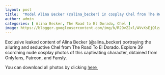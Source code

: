 ```yaml
---
layout: post
title:  "Model Alina Becker (@alina_becker) in cosplay Chel from The Road To El Dorado - 39 leaked photos from Onlyfans, Patreon, and Fansly"
author: admin
categories: [ Alina Becker, The Road to El Dorado, Chel ]
image: https://blogger.googleusercontent.com/img/b/R29vZ2xl/AVvXsEjQlzzF6fNA7esJ42fpT_i6SpKrB2LQMn_Kyo4IaSEppVSWy9IYSWRn9xaSQbx-aHI72n1H7Of0qAx1bK-GrSosA9K2YMmfwu3O0rKB0Xw7tHjgM9RAdDw5m7bjiWE8EQv_3ZIvvO1EUxbZMyrieXQUSCXkotJ9QJGZDKPqW93p_Bsgkuv6xS5mYfDPmCrr/s1600/01.webp
---
```


Exclusive leaked content of Alina Becker (@alina_becker) portraying the alluring and seductive Chel from The Road To El Dorado. Explore 39 scorching nude cosplay photos of this captivating character, obtained from Onlyfans, Patreon, and Fansly.

<p>You can download all photos by clicking <a href="http://ouo.io/qs/OzRuKBTK?s=https://www.mediafire.com/file/eczhcsn9gmj9a4d/Model_Alina_Becker_%2528%2540alina_becker%2529_in_cosplay_Chel_from_The_Road_To_El_Dorado_-_39_leaked_photos_from_Onlyfans%252C_Patreon%252C_and_Fansly.rar/file">here&nbsp;</a></p>

<div class="separator" style="clear: both;"><a href="https://blogger.googleusercontent.com/img/b/R29vZ2xl/AVvXsEjQlzzF6fNA7esJ42fpT_i6SpKrB2LQMn_Kyo4IaSEppVSWy9IYSWRn9xaSQbx-aHI72n1H7Of0qAx1bK-GrSosA9K2YMmfwu3O0rKB0Xw7tHjgM9RAdDw5m7bjiWE8EQv_3ZIvvO1EUxbZMyrieXQUSCXkotJ9QJGZDKPqW93p_Bsgkuv6xS5mYfDPmCrr/s1600/01.webp" style="display: block; padding: 1em 0; text-align: center; "><img alt="" border="0" data-original-height="1701" data-original-width="1280" src="https://blogger.googleusercontent.com/img/b/R29vZ2xl/AVvXsEjQlzzF6fNA7esJ42fpT_i6SpKrB2LQMn_Kyo4IaSEppVSWy9IYSWRn9xaSQbx-aHI72n1H7Of0qAx1bK-GrSosA9K2YMmfwu3O0rKB0Xw7tHjgM9RAdDw5m7bjiWE8EQv_3ZIvvO1EUxbZMyrieXQUSCXkotJ9QJGZDKPqW93p_Bsgkuv6xS5mYfDPmCrr/s1600/01.webp"/></a></div><div class="separator" style="clear: both;"><a href="https://blogger.googleusercontent.com/img/b/R29vZ2xl/AVvXsEhJyrjpaq22yxXvxckLcekMoaNXtMAsT7AqJJdU-jcylidtO4i9VSmS32iBIhiSvnYNDfUXepFa3blGyeNU8UgUFNexKfzc5gWO2Qq0vhnfW-SP-C4sA8UkcMsU8nICjxee2ZfPVxVA3pKxVVgJUoLQyTwMH77d82X4GY_kIPBnOTaJFzNVaYg5RN0Mzt6v/s1600/02.webp" style="display: block; padding: 1em 0; text-align: center; "><img alt="" border="0" data-original-height="1678" data-original-width="1280" src="https://blogger.googleusercontent.com/img/b/R29vZ2xl/AVvXsEhJyrjpaq22yxXvxckLcekMoaNXtMAsT7AqJJdU-jcylidtO4i9VSmS32iBIhiSvnYNDfUXepFa3blGyeNU8UgUFNexKfzc5gWO2Qq0vhnfW-SP-C4sA8UkcMsU8nICjxee2ZfPVxVA3pKxVVgJUoLQyTwMH77d82X4GY_kIPBnOTaJFzNVaYg5RN0Mzt6v/s1600/02.webp"/></a></div><div class="separator" style="clear: both;"><a href="https://blogger.googleusercontent.com/img/b/R29vZ2xl/AVvXsEjId6_3F1qL4KRJW1iZiI9Wp5rxV5ZXNeEhACnRA1zgRjhxPX_PdBMSQlvXi4OqBxltA9gx19D9dSd4DIIKURPbVAR3lqBwlchFwUYV6cr01hzQNUsV_MkpUO4QJrKjLxt0JHesvtmzswzaj4Tun9i72n_CpEmaPlZnqD5rT2k66csvFjugz6llfUp6kE2e/s1600/03.webp" style="display: block; padding: 1em 0; text-align: center; "><img alt="" border="0" data-original-height="1735" data-original-width="1280" src="https://blogger.googleusercontent.com/img/b/R29vZ2xl/AVvXsEjId6_3F1qL4KRJW1iZiI9Wp5rxV5ZXNeEhACnRA1zgRjhxPX_PdBMSQlvXi4OqBxltA9gx19D9dSd4DIIKURPbVAR3lqBwlchFwUYV6cr01hzQNUsV_MkpUO4QJrKjLxt0JHesvtmzswzaj4Tun9i72n_CpEmaPlZnqD5rT2k66csvFjugz6llfUp6kE2e/s1600/03.webp"/></a></div><div class="separator" style="clear: both;"><a href="https://blogger.googleusercontent.com/img/b/R29vZ2xl/AVvXsEibG43LD8RSCpsPHB9C_M1v4l8nuA1rXp0vlQ8nYLKuLFXe8HQf3RnG5pqvmbxuasmjP5i3mlCAOc0R2yvnXFqUed-z7KW532-VSouIaPEuejchHrtkeWGum6d5f-ZcsB2o2OQ5kSswA2cPvzaDsxnS-qq3Fkvtt30CAbPw519EAkcsDaTHXk6UoZPP5yDQ/s1600/04.webp" style="display: block; padding: 1em 0; text-align: center; "><img alt="" border="0" data-original-height="1738" data-original-width="1280" src="https://blogger.googleusercontent.com/img/b/R29vZ2xl/AVvXsEibG43LD8RSCpsPHB9C_M1v4l8nuA1rXp0vlQ8nYLKuLFXe8HQf3RnG5pqvmbxuasmjP5i3mlCAOc0R2yvnXFqUed-z7KW532-VSouIaPEuejchHrtkeWGum6d5f-ZcsB2o2OQ5kSswA2cPvzaDsxnS-qq3Fkvtt30CAbPw519EAkcsDaTHXk6UoZPP5yDQ/s1600/04.webp"/></a></div><div class="separator" style="clear: both;"><a href="https://blogger.googleusercontent.com/img/b/R29vZ2xl/AVvXsEhDTyum65nfetVhChIXDnXA7BqI9uIm3Exivs7QR3cPNDXLo4WoG2Irj5y8_LCNWyR8Uv-pb8vTEx4JaL2HcLbzVMXAmPmWlYjzzmi0-Q0_fbmHJnyQNItPZSnWwtS19JBg1-wmwM9Y89Y6uonQVjDBrTft59whTJrYLXp4pVQ27SfzSCZmRxa1kJM6ZGqX/s1600/05.webp" style="display: block; padding: 1em 0; text-align: center; "><img alt="" border="0" data-original-height="1704" data-original-width="1280" src="https://blogger.googleusercontent.com/img/b/R29vZ2xl/AVvXsEhDTyum65nfetVhChIXDnXA7BqI9uIm3Exivs7QR3cPNDXLo4WoG2Irj5y8_LCNWyR8Uv-pb8vTEx4JaL2HcLbzVMXAmPmWlYjzzmi0-Q0_fbmHJnyQNItPZSnWwtS19JBg1-wmwM9Y89Y6uonQVjDBrTft59whTJrYLXp4pVQ27SfzSCZmRxa1kJM6ZGqX/s1600/05.webp"/></a></div><div class="separator" style="clear: both;"><a href="https://blogger.googleusercontent.com/img/b/R29vZ2xl/AVvXsEhnkmxMp6LaFeZbM1eFS1mjP1sPyRKexrRchuT9_uPLGfYlq53R5L5QpJHkBgNRIOjOLc0wFqdctboen1s9Z0SpRGrYtYc-oLbk7EB0JLEhOJ9ZzcIv3HjYlonfwzsoI6oGkqTacV-tH8KFXYmEy3-BwmkLxFXGaQnM77o8YCtIUheEYDY4zvFY0e-gDTa5/s1600/06.webp" style="display: block; padding: 1em 0; text-align: center; "><img alt="" border="0" data-original-height="1704" data-original-width="1280" src="https://blogger.googleusercontent.com/img/b/R29vZ2xl/AVvXsEhnkmxMp6LaFeZbM1eFS1mjP1sPyRKexrRchuT9_uPLGfYlq53R5L5QpJHkBgNRIOjOLc0wFqdctboen1s9Z0SpRGrYtYc-oLbk7EB0JLEhOJ9ZzcIv3HjYlonfwzsoI6oGkqTacV-tH8KFXYmEy3-BwmkLxFXGaQnM77o8YCtIUheEYDY4zvFY0e-gDTa5/s1600/06.webp"/></a></div><div class="separator" style="clear: both;"><a href="https://blogger.googleusercontent.com/img/b/R29vZ2xl/AVvXsEjX2Zc0JsA5UFkOyLB54Rzv6HR0334iy7mjQUFLMBl0QQPiUbkg2xnTUKXuVmRRybdWvjfyMWy3xG7WkuEK-vRp-yG-o7WjngfX_M_TPhNJ81P-GahGOcjMo-otmkwqTP8klO6ISJeSsrWlmw9pM72w_99Lnym7Tw7QBeSq1ovRzo-PU9Btfw6V0PSh2y_H/s1600/07.webp" style="display: block; padding: 1em 0; text-align: center; "><img alt="" border="0" data-original-height="1704" data-original-width="1280" src="https://blogger.googleusercontent.com/img/b/R29vZ2xl/AVvXsEjX2Zc0JsA5UFkOyLB54Rzv6HR0334iy7mjQUFLMBl0QQPiUbkg2xnTUKXuVmRRybdWvjfyMWy3xG7WkuEK-vRp-yG-o7WjngfX_M_TPhNJ81P-GahGOcjMo-otmkwqTP8klO6ISJeSsrWlmw9pM72w_99Lnym7Tw7QBeSq1ovRzo-PU9Btfw6V0PSh2y_H/s1600/07.webp"/></a></div><div class="separator" style="clear: both;"><a href="https://blogger.googleusercontent.com/img/b/R29vZ2xl/AVvXsEiXgeWsUt7aeswOXjjCUCtWK_NZecPRv9itPJvG5BXevkSE8_JoagfphQGcFPszitKbipfiWBi5pWeZhJWuKNdsUldcn52d_Po_HbYmV3UJnfa-iicfND1jlnxByQzpLSen545zRHHRZYs83xGHHLnM_EBgVeK8o4cT4_ZUfoBVb4CiW7vJupRrWhVvsmd9/s1600/08.webp" style="display: block; padding: 1em 0; text-align: center; "><img alt="" border="0" data-original-height="1704" data-original-width="1280" src="https://blogger.googleusercontent.com/img/b/R29vZ2xl/AVvXsEiXgeWsUt7aeswOXjjCUCtWK_NZecPRv9itPJvG5BXevkSE8_JoagfphQGcFPszitKbipfiWBi5pWeZhJWuKNdsUldcn52d_Po_HbYmV3UJnfa-iicfND1jlnxByQzpLSen545zRHHRZYs83xGHHLnM_EBgVeK8o4cT4_ZUfoBVb4CiW7vJupRrWhVvsmd9/s1600/08.webp"/></a></div><div class="separator" style="clear: both;"><a href="https://blogger.googleusercontent.com/img/b/R29vZ2xl/AVvXsEj4tK9rhDWn7j2f9Wc-GACExc1d_94-9rbCg6-JR038Hw7QEbwSJQkKn3eyKHjq_u9vY6D7Rb08FXjGxTZZSYoJ1xZfjhgVZMUdw2kFN6vsH6AzucUtKt8P6My48VK_X1Z1fDQBNW4OMiPImqAdg9ZG2f-uJvTmyPWP2kdWuqLS58KThxOvGMY_vSKBzCJa/s1600/09.webp" style="display: block; padding: 1em 0; text-align: center; "><img alt="" border="0" data-original-height="1704" data-original-width="1280" src="https://blogger.googleusercontent.com/img/b/R29vZ2xl/AVvXsEj4tK9rhDWn7j2f9Wc-GACExc1d_94-9rbCg6-JR038Hw7QEbwSJQkKn3eyKHjq_u9vY6D7Rb08FXjGxTZZSYoJ1xZfjhgVZMUdw2kFN6vsH6AzucUtKt8P6My48VK_X1Z1fDQBNW4OMiPImqAdg9ZG2f-uJvTmyPWP2kdWuqLS58KThxOvGMY_vSKBzCJa/s1600/09.webp"/></a></div><div class="separator" style="clear: both;"><a href="https://blogger.googleusercontent.com/img/b/R29vZ2xl/AVvXsEhWiPvZ9EN1CIgJ4-1wplvCss1sE9G2C8qsUHh7qqYNXlcTCaGaSWjvpdt8LEJRC7gS7KKvXYmPXbqWWhNIg4cu8DDMpxasc38RS7wVVbxymdsztM-yFPVJO6Nra7krMtZdlULXtuhaVP7OAn3v5LWYhqBD_bed1VgyGTvw_zVe18XNJFmkSzOO_Xf0bWEE/s1600/10.webp" style="display: block; padding: 1em 0; text-align: center; "><img alt="" border="0" data-original-height="1704" data-original-width="1280" src="https://blogger.googleusercontent.com/img/b/R29vZ2xl/AVvXsEhWiPvZ9EN1CIgJ4-1wplvCss1sE9G2C8qsUHh7qqYNXlcTCaGaSWjvpdt8LEJRC7gS7KKvXYmPXbqWWhNIg4cu8DDMpxasc38RS7wVVbxymdsztM-yFPVJO6Nra7krMtZdlULXtuhaVP7OAn3v5LWYhqBD_bed1VgyGTvw_zVe18XNJFmkSzOO_Xf0bWEE/s1600/10.webp"/></a></div><div class="separator" style="clear: both;"><a href="https://blogger.googleusercontent.com/img/b/R29vZ2xl/AVvXsEgouBocVFAqo_39-9DtvqzU4CiSsmWuBZWawtdlRp6DtnKfFzzb4H1061k7DKFMCJcfSBPBQfgkZlQyMfWV2gi7JZn1lkvZN4ea6NZ-iHl3BhqSvji2_ePZ6cNcJN9dbCghzFh8l2cY-7p_WhoBuumjblYruE0Nq4D4s0Yfs1FlqFzDCcT8vP-Eb3kA9kD4/s1600/11.webp" style="display: block; padding: 1em 0; text-align: center; "><img alt="" border="0" data-original-height="1704" data-original-width="1280" src="https://blogger.googleusercontent.com/img/b/R29vZ2xl/AVvXsEgouBocVFAqo_39-9DtvqzU4CiSsmWuBZWawtdlRp6DtnKfFzzb4H1061k7DKFMCJcfSBPBQfgkZlQyMfWV2gi7JZn1lkvZN4ea6NZ-iHl3BhqSvji2_ePZ6cNcJN9dbCghzFh8l2cY-7p_WhoBuumjblYruE0Nq4D4s0Yfs1FlqFzDCcT8vP-Eb3kA9kD4/s1600/11.webp"/></a></div><div class="separator" style="clear: both;"><a href="https://blogger.googleusercontent.com/img/b/R29vZ2xl/AVvXsEitRB9wcPrp1avDQQt3zKtS_0HZfwq9lNYbyUnEg4hRNS1ae2odNHZ6hHNIssJ8j9o5cwWorEpQNDEr0ZtaXT2e3yDiX8el9vWdgG8GLsD95JLZja1UnIjWVbgIrdqMW_A8WKm81L0PgZJH8vIlO-CQy_sLgSY4p5woHiiuzpmLZR6pK5du0NbjfYSYTcrf/s1600/12.webp" style="display: block; padding: 1em 0; text-align: center; "><img alt="" border="0" data-original-height="1704" data-original-width="1280" src="https://blogger.googleusercontent.com/img/b/R29vZ2xl/AVvXsEitRB9wcPrp1avDQQt3zKtS_0HZfwq9lNYbyUnEg4hRNS1ae2odNHZ6hHNIssJ8j9o5cwWorEpQNDEr0ZtaXT2e3yDiX8el9vWdgG8GLsD95JLZja1UnIjWVbgIrdqMW_A8WKm81L0PgZJH8vIlO-CQy_sLgSY4p5woHiiuzpmLZR6pK5du0NbjfYSYTcrf/s1600/12.webp"/></a></div><div class="separator" style="clear: both;"><a href="https://blogger.googleusercontent.com/img/b/R29vZ2xl/AVvXsEiniPQITmiw6cNhj9HFQLIHHS_hvO2knLCmyQyCSs9wHbCb8GR1tEnY34Prrh0dujaMUStJwJH0oN8LwCtUA-mgK_o4A0xiBCPowKVRtoCHuk9vd6SrgMAgxzfQBTk00BQsoTdEkAeBsPQImM3zRAAnaj1CRGqW-c3wBDVlB-RGgBpCK3JcF9GX6WHHnA0b/s1600/13.webp" style="display: block; padding: 1em 0; text-align: center; "><img alt="" border="0" data-original-height="1704" data-original-width="1280" src="https://blogger.googleusercontent.com/img/b/R29vZ2xl/AVvXsEiniPQITmiw6cNhj9HFQLIHHS_hvO2knLCmyQyCSs9wHbCb8GR1tEnY34Prrh0dujaMUStJwJH0oN8LwCtUA-mgK_o4A0xiBCPowKVRtoCHuk9vd6SrgMAgxzfQBTk00BQsoTdEkAeBsPQImM3zRAAnaj1CRGqW-c3wBDVlB-RGgBpCK3JcF9GX6WHHnA0b/s1600/13.webp"/></a></div><div class="separator" style="clear: both;"><a href="https://blogger.googleusercontent.com/img/b/R29vZ2xl/AVvXsEgIu48LxKhk0UNipaGIYhT3dFAzphi-vf8BXurawatmMVa_JfygjZ_tXbXR0CK4LlgJbDv2FcnX06a5FUlcB05t-BYUHJRZCLnsbvywsZsHNHggx_qFkdNzj_blmgPHwl60FG6IW1B9okM9Wnjz-HATwsdG0_TpGrZ-oPX1OnankRJ4IHFl5IMdM_Ll1om9/s1600/14.webp" style="display: block; padding: 1em 0; text-align: center; "><img alt="" border="0" data-original-height="1704" data-original-width="1280" src="https://blogger.googleusercontent.com/img/b/R29vZ2xl/AVvXsEgIu48LxKhk0UNipaGIYhT3dFAzphi-vf8BXurawatmMVa_JfygjZ_tXbXR0CK4LlgJbDv2FcnX06a5FUlcB05t-BYUHJRZCLnsbvywsZsHNHggx_qFkdNzj_blmgPHwl60FG6IW1B9okM9Wnjz-HATwsdG0_TpGrZ-oPX1OnankRJ4IHFl5IMdM_Ll1om9/s1600/14.webp"/></a></div><div class="separator" style="clear: both;"><a href="https://blogger.googleusercontent.com/img/b/R29vZ2xl/AVvXsEgL_-WTvWoixI5e9fjh0aaWMKnR1vDZ5j9oJOysfwokdStHJsshB1FZ-ANIrIKSZbDeopTAPqqevbU77Tz1IRzaQTDTVLbMfTZgTXhMxpfh9ADR_cU-Mr5oiCxhi7WqQZSa71JsTYVlDrRQf2Enrvl_vSxugDBlz1DwNS0ZRJbxKuIp4IhrTJxTI2nwCFsc/s1600/15.webp" style="display: block; padding: 1em 0; text-align: center; "><img alt="" border="0" data-original-height="1704" data-original-width="1280" src="https://blogger.googleusercontent.com/img/b/R29vZ2xl/AVvXsEgL_-WTvWoixI5e9fjh0aaWMKnR1vDZ5j9oJOysfwokdStHJsshB1FZ-ANIrIKSZbDeopTAPqqevbU77Tz1IRzaQTDTVLbMfTZgTXhMxpfh9ADR_cU-Mr5oiCxhi7WqQZSa71JsTYVlDrRQf2Enrvl_vSxugDBlz1DwNS0ZRJbxKuIp4IhrTJxTI2nwCFsc/s1600/15.webp"/></a></div><div class="separator" style="clear: both;"><a href="https://blogger.googleusercontent.com/img/b/R29vZ2xl/AVvXsEhMFLFwxkmEqccmjp2Jv0xyR8t49Yv46VolG_vnYZT5zHI5HnaCDcEym10mvmPDlQlfYuq-kKpEuwUBigOT3kfyVHWn1TEKnm7e69gA_sJqTe7YaG5c1g-JZ6hssPrN0yLyCPXfEAeXFI9dITnP14itzxCmUMLlAthyphenhyphenGRu-7Jwa_v1Ve9Yc1zT-rUvczFSk/s1600/16.webp" style="display: block; padding: 1em 0; text-align: center; "><img alt="" border="0" data-original-height="1704" data-original-width="1280" src="https://blogger.googleusercontent.com/img/b/R29vZ2xl/AVvXsEhMFLFwxkmEqccmjp2Jv0xyR8t49Yv46VolG_vnYZT5zHI5HnaCDcEym10mvmPDlQlfYuq-kKpEuwUBigOT3kfyVHWn1TEKnm7e69gA_sJqTe7YaG5c1g-JZ6hssPrN0yLyCPXfEAeXFI9dITnP14itzxCmUMLlAthyphenhyphenGRu-7Jwa_v1Ve9Yc1zT-rUvczFSk/s1600/16.webp"/></a></div><div class="separator" style="clear: both;"><a href="https://blogger.googleusercontent.com/img/b/R29vZ2xl/AVvXsEjxd6HLVQna8YkMroPi-1US_75PPSexOtGnK_kiJDBgdA_aKBKfKBNi1euRQTUkvRVA5ecqyEMpmguaBKIyB1OwJLCNKSKEGrRp-B1g_6jWUtisbTtW2Co4FJgbUNS17_gGGLquWu30m4U9Kbl60YhoBOOjLuJt1IVCYNpL07TymhR9rJ79fEOv9jKQXdG3/s1600/17.webp" style="display: block; padding: 1em 0; text-align: center; "><img alt="" border="0" data-original-height="1704" data-original-width="1280" src="https://blogger.googleusercontent.com/img/b/R29vZ2xl/AVvXsEjxd6HLVQna8YkMroPi-1US_75PPSexOtGnK_kiJDBgdA_aKBKfKBNi1euRQTUkvRVA5ecqyEMpmguaBKIyB1OwJLCNKSKEGrRp-B1g_6jWUtisbTtW2Co4FJgbUNS17_gGGLquWu30m4U9Kbl60YhoBOOjLuJt1IVCYNpL07TymhR9rJ79fEOv9jKQXdG3/s1600/17.webp"/></a></div><div class="separator" style="clear: both;"><a href="https://blogger.googleusercontent.com/img/b/R29vZ2xl/AVvXsEiDqeuOw9F2rwHXUi2gMIjUbso1S2xwFrSOk7wi4OelE9ImMAJSng7MBvfcTr5lSuLD5BAlEcG5a0s0hXAX3rdwh1JYILWCbTbaPjDymjpbLbILFvnyNCUhsAOJGcki_KNTW7aXhCiAEUvqsnQZCdsHyHT7G3LuAg1UlqL0LqUrrVgI3xrRkN7JFOyPKx3o/s1600/18.webp" style="display: block; padding: 1em 0; text-align: center; "><img alt="" border="0" data-original-height="1704" data-original-width="1280" src="https://blogger.googleusercontent.com/img/b/R29vZ2xl/AVvXsEiDqeuOw9F2rwHXUi2gMIjUbso1S2xwFrSOk7wi4OelE9ImMAJSng7MBvfcTr5lSuLD5BAlEcG5a0s0hXAX3rdwh1JYILWCbTbaPjDymjpbLbILFvnyNCUhsAOJGcki_KNTW7aXhCiAEUvqsnQZCdsHyHT7G3LuAg1UlqL0LqUrrVgI3xrRkN7JFOyPKx3o/s1600/18.webp"/></a></div><div class="separator" style="clear: both;"><a href="https://blogger.googleusercontent.com/img/b/R29vZ2xl/AVvXsEhEXfvDcaeTylgb1CaPwDt70N6lXzmDvNNcQ3ZmnUz0agsz-64LTTL3kZv57eT0bd7uRKfjTESfQWweOfZIpjnSlBd5HejN9YCDYsoooxsD0Kg9QrX-wrlUA0UgsVgQLTNUhkFPrgReFwaUEq46jCPrRCnrVoGywzRiczTjWjgVAriHJIgkEErhVNTu2hgR/s1600/19.webp" style="display: block; padding: 1em 0; text-align: center; "><img alt="" border="0" data-original-height="1704" data-original-width="1280" src="https://blogger.googleusercontent.com/img/b/R29vZ2xl/AVvXsEhEXfvDcaeTylgb1CaPwDt70N6lXzmDvNNcQ3ZmnUz0agsz-64LTTL3kZv57eT0bd7uRKfjTESfQWweOfZIpjnSlBd5HejN9YCDYsoooxsD0Kg9QrX-wrlUA0UgsVgQLTNUhkFPrgReFwaUEq46jCPrRCnrVoGywzRiczTjWjgVAriHJIgkEErhVNTu2hgR/s1600/19.webp"/></a></div><div class="separator" style="clear: both;"><a href="https://blogger.googleusercontent.com/img/b/R29vZ2xl/AVvXsEibOXwCcadjMtmc68HzN4qKf884bWTcPkM27jfPPhi02hZfBqwfU-JahTFe9-CDyxkpyV8hEd2d3cMeNddR_9AezsnMcQ6zv6kft57SL-OIV0bw4hrfm7Mr6c430ebPtkw50S7d8_8gqQ_76gSs22tJ9gAnl5-2tstr_6d1XkTSrmX6Fa1Q5FYBJpBs089G/s1600/20.webp" style="display: block; padding: 1em 0; text-align: center; "><img alt="" border="0" data-original-height="1704" data-original-width="1280" src="https://blogger.googleusercontent.com/img/b/R29vZ2xl/AVvXsEibOXwCcadjMtmc68HzN4qKf884bWTcPkM27jfPPhi02hZfBqwfU-JahTFe9-CDyxkpyV8hEd2d3cMeNddR_9AezsnMcQ6zv6kft57SL-OIV0bw4hrfm7Mr6c430ebPtkw50S7d8_8gqQ_76gSs22tJ9gAnl5-2tstr_6d1XkTSrmX6Fa1Q5FYBJpBs089G/s1600/20.webp"/></a></div><div class="separator" style="clear: both;"><a href="https://blogger.googleusercontent.com/img/b/R29vZ2xl/AVvXsEhGFHiAzGaEhym7b4FaMT7OKR0xAQ-jhpq5zdE4gZFDXKx7vIsvHZ_auPV8M-u4B5MMZOzC9QsdD5oLAmA7dCGG_OzvYD2ifgsG4u4Ni3toCe_EPl3c7ILqzgl4AcDYNHqoFqukW7jDcFvRWZeLCmL6PoM6adtGXVWvHrFydCLRJcdxHLZoWjqDIcUMwEpo/s1600/21.webp" style="display: block; padding: 1em 0; text-align: center; "><img alt="" border="0" data-original-height="1704" data-original-width="1280" src="https://blogger.googleusercontent.com/img/b/R29vZ2xl/AVvXsEhGFHiAzGaEhym7b4FaMT7OKR0xAQ-jhpq5zdE4gZFDXKx7vIsvHZ_auPV8M-u4B5MMZOzC9QsdD5oLAmA7dCGG_OzvYD2ifgsG4u4Ni3toCe_EPl3c7ILqzgl4AcDYNHqoFqukW7jDcFvRWZeLCmL6PoM6adtGXVWvHrFydCLRJcdxHLZoWjqDIcUMwEpo/s1600/21.webp"/></a></div><div class="separator" style="clear: both;"><a href="https://blogger.googleusercontent.com/img/b/R29vZ2xl/AVvXsEioChdoWRdZANUUWJz0HhGQM25bM2FJN9IxXcdKq9EkulQsOnqedrSDJMi42UotJNcPEoXT9wEtihvn5dIj1XruBesmUjhmpYeU1pU5gFOTpMPsFLQtfEsGb8CA9gvS8KLXMYopkfQ-d0LTS_yu-r0i7u4IsA4k10U3jUY8mn_1CxvP7RWR2GbZCMWe3JVB/s1600/22.webp" style="display: block; padding: 1em 0; text-align: center; "><img alt="" border="0" data-original-height="1704" data-original-width="1280" src="https://blogger.googleusercontent.com/img/b/R29vZ2xl/AVvXsEioChdoWRdZANUUWJz0HhGQM25bM2FJN9IxXcdKq9EkulQsOnqedrSDJMi42UotJNcPEoXT9wEtihvn5dIj1XruBesmUjhmpYeU1pU5gFOTpMPsFLQtfEsGb8CA9gvS8KLXMYopkfQ-d0LTS_yu-r0i7u4IsA4k10U3jUY8mn_1CxvP7RWR2GbZCMWe3JVB/s1600/22.webp"/></a></div><div class="separator" style="clear: both;"><a href="https://blogger.googleusercontent.com/img/b/R29vZ2xl/AVvXsEgizS8yiKjS23OScpQZ9KJNowPugpcdS6OL2EdPAkXETJFMBjWyH731XIXhMImfowmEzSBilIV-I3Nb5DDCA6vpJRUB7zWQTlyt5gaodS03_yzwObYi1KJ4y1fKYGP-QI3Ow7_izrRIM9CTOp8VLA863QcMJlD6TuE2IfTevdHOz7YF261uSGUjFfc8CPE3/s1600/23.webp" style="display: block; padding: 1em 0; text-align: center; "><img alt="" border="0" data-original-height="1704" data-original-width="1280" src="https://blogger.googleusercontent.com/img/b/R29vZ2xl/AVvXsEgizS8yiKjS23OScpQZ9KJNowPugpcdS6OL2EdPAkXETJFMBjWyH731XIXhMImfowmEzSBilIV-I3Nb5DDCA6vpJRUB7zWQTlyt5gaodS03_yzwObYi1KJ4y1fKYGP-QI3Ow7_izrRIM9CTOp8VLA863QcMJlD6TuE2IfTevdHOz7YF261uSGUjFfc8CPE3/s1600/23.webp"/></a></div><div class="separator" style="clear: both;"><a href="https://blogger.googleusercontent.com/img/b/R29vZ2xl/AVvXsEi9SmSBELf8E8u5fvvnHmVBOifPlgJP-3PvArO6zi1fNhmn23WBMZfpmCqwyja5mpxdjppAxL7icjfM1X4Yk2HBGuXzJoNfc6aqk7kxdvDHpAHUPFrcDUYiXzLiL0sIIKFGKb_7VFpMpi3cAuQbC1s4BbSWivOKwBYqQEXUYWakO0dyaA16uVjt9GEhWyIT/s1600/24.webp" style="display: block; padding: 1em 0; text-align: center; "><img alt="" border="0" data-original-height="1704" data-original-width="1280" src="https://blogger.googleusercontent.com/img/b/R29vZ2xl/AVvXsEi9SmSBELf8E8u5fvvnHmVBOifPlgJP-3PvArO6zi1fNhmn23WBMZfpmCqwyja5mpxdjppAxL7icjfM1X4Yk2HBGuXzJoNfc6aqk7kxdvDHpAHUPFrcDUYiXzLiL0sIIKFGKb_7VFpMpi3cAuQbC1s4BbSWivOKwBYqQEXUYWakO0dyaA16uVjt9GEhWyIT/s1600/24.webp"/></a></div><div class="separator" style="clear: both;"><a href="https://blogger.googleusercontent.com/img/b/R29vZ2xl/AVvXsEgKpYys4WRsBnoA5ePwVG0KeSDgkuKx8ZxqddPVXq7lnVyIl2pnzqRdn-CqUUArGIHJU55xmE8VS-XkP_zT06wDaZ2ePy0Wu4rUPa-je-JsUb2Z8LOb_Dz1hzpxZcNHsZooENa0Cbd6YIKMraKzvB6wphQ1E590JgRYxdQKkJd94ZbAjqRV85p1TSj2jlg0/s1600/25.webp" style="display: block; padding: 1em 0; text-align: center; "><img alt="" border="0" data-original-height="1704" data-original-width="1280" src="https://blogger.googleusercontent.com/img/b/R29vZ2xl/AVvXsEgKpYys4WRsBnoA5ePwVG0KeSDgkuKx8ZxqddPVXq7lnVyIl2pnzqRdn-CqUUArGIHJU55xmE8VS-XkP_zT06wDaZ2ePy0Wu4rUPa-je-JsUb2Z8LOb_Dz1hzpxZcNHsZooENa0Cbd6YIKMraKzvB6wphQ1E590JgRYxdQKkJd94ZbAjqRV85p1TSj2jlg0/s1600/25.webp"/></a></div><div class="separator" style="clear: both;"><a href="https://blogger.googleusercontent.com/img/b/R29vZ2xl/AVvXsEgB-QsQcFEtLrLosRPkFterm8PHzP4mpxM-1KrfFW0PjAYSK7QUGMg66UcEcWIso4Fd7ZlTpfbXQM4pxpeBpwqJGJK8x_F-R4RybLDZAaXkFYAQMy9w8mppehkicA9thfwiCa25gyeTc3-VC_nCmtJ0Eb4lZT36h9r8ZXJUDgr5YfrsC0RD8T0QlPnhR44f/s1600/26.webp" style="display: block; padding: 1em 0; text-align: center; "><img alt="" border="0" data-original-height="1704" data-original-width="1280" src="https://blogger.googleusercontent.com/img/b/R29vZ2xl/AVvXsEgB-QsQcFEtLrLosRPkFterm8PHzP4mpxM-1KrfFW0PjAYSK7QUGMg66UcEcWIso4Fd7ZlTpfbXQM4pxpeBpwqJGJK8x_F-R4RybLDZAaXkFYAQMy9w8mppehkicA9thfwiCa25gyeTc3-VC_nCmtJ0Eb4lZT36h9r8ZXJUDgr5YfrsC0RD8T0QlPnhR44f/s1600/26.webp"/></a></div><div class="separator" style="clear: both;"><a href="https://blogger.googleusercontent.com/img/b/R29vZ2xl/AVvXsEgQ6qRmqoVH72PxPdCLzjCxcPvCGKAPZFsXy0Od0Ue4SNGVfVDtqoegMyWgSh4uu-2dPKpe4eKZUveNnLkPwetF_zlr8DE4PF7rIJXtOBrf0v0Qd4CTbHg-h0mIo7gyy6s5JdXiDtcKdHDBbuLQQJN5_Moi8jt650wLpGK5hgMEfmtGzycH5qDM3a1LfBGm/s1600/27.webp" style="display: block; padding: 1em 0; text-align: center; "><img alt="" border="0" data-original-height="1704" data-original-width="1280" src="https://blogger.googleusercontent.com/img/b/R29vZ2xl/AVvXsEgQ6qRmqoVH72PxPdCLzjCxcPvCGKAPZFsXy0Od0Ue4SNGVfVDtqoegMyWgSh4uu-2dPKpe4eKZUveNnLkPwetF_zlr8DE4PF7rIJXtOBrf0v0Qd4CTbHg-h0mIo7gyy6s5JdXiDtcKdHDBbuLQQJN5_Moi8jt650wLpGK5hgMEfmtGzycH5qDM3a1LfBGm/s1600/27.webp"/></a></div><div class="separator" style="clear: both;"><a href="https://blogger.googleusercontent.com/img/b/R29vZ2xl/AVvXsEgqVjw3FW5l8KIMtlTGkLu3Hs3VxiMln_D0lWpnFpIXXNne60PSJH62IkUkParAJ2ORK0QTkK1cKr1KmAGAfc210E_a25DAg9A44ZTTzHoIBKq5t0s6yS3UZHYeOWW8s8u4qIQomQHQvuyUQMDnp7t6qmbyMSP1Ijx59uqlosvKsz110vjdNLPr58fzHlI9/s1600/28.webp" style="display: block; padding: 1em 0; text-align: center; "><img alt="" border="0" data-original-height="1704" data-original-width="1280" src="https://blogger.googleusercontent.com/img/b/R29vZ2xl/AVvXsEgqVjw3FW5l8KIMtlTGkLu3Hs3VxiMln_D0lWpnFpIXXNne60PSJH62IkUkParAJ2ORK0QTkK1cKr1KmAGAfc210E_a25DAg9A44ZTTzHoIBKq5t0s6yS3UZHYeOWW8s8u4qIQomQHQvuyUQMDnp7t6qmbyMSP1Ijx59uqlosvKsz110vjdNLPr58fzHlI9/s1600/28.webp"/></a></div><div class="separator" style="clear: both;"><a href="https://blogger.googleusercontent.com/img/b/R29vZ2xl/AVvXsEgZQ_O6S7g5RTyCmerdNJrUJnlpuo1qnPd1JeeuSQXy2hqZKP62mu7Z3JqlJKo7VdokOeORKf6VzHTi788oKGGJXMsaU8wsoYndr2BqqEH7hDKVelQ58lMwYteBRbBVyabp3V65qLpXh4Q1WA0eHgVivKMgqaaX1wAUONlYGXRbxdk3nVVdVTZtu68mfsQP/s1600/29.webp" style="display: block; padding: 1em 0; text-align: center; "><img alt="" border="0" data-original-height="1704" data-original-width="1280" src="https://blogger.googleusercontent.com/img/b/R29vZ2xl/AVvXsEgZQ_O6S7g5RTyCmerdNJrUJnlpuo1qnPd1JeeuSQXy2hqZKP62mu7Z3JqlJKo7VdokOeORKf6VzHTi788oKGGJXMsaU8wsoYndr2BqqEH7hDKVelQ58lMwYteBRbBVyabp3V65qLpXh4Q1WA0eHgVivKMgqaaX1wAUONlYGXRbxdk3nVVdVTZtu68mfsQP/s1600/29.webp"/></a></div><div class="separator" style="clear: both;"><a href="https://blogger.googleusercontent.com/img/b/R29vZ2xl/AVvXsEglxXoFh_wanwevbxmcWeIW6TMb_YFvDTeLzdnfhz_SJX2xGOD7mzEsq-McqldE1oa6q7eI9RqG7_7S_QM8kR4xUFq0zNaUF-ShnghrCJ5gYkXULo1-loVokNxmxELRo86sOjp9AzadXfAMa-5TTxljm9xTSKCmk4QVroRk7C6JhgEcz4bCjLcaRTYLNe9f/s1600/30.webp" style="display: block; padding: 1em 0; text-align: center; "><img alt="" border="0" data-original-height="1704" data-original-width="1280" src="https://blogger.googleusercontent.com/img/b/R29vZ2xl/AVvXsEglxXoFh_wanwevbxmcWeIW6TMb_YFvDTeLzdnfhz_SJX2xGOD7mzEsq-McqldE1oa6q7eI9RqG7_7S_QM8kR4xUFq0zNaUF-ShnghrCJ5gYkXULo1-loVokNxmxELRo86sOjp9AzadXfAMa-5TTxljm9xTSKCmk4QVroRk7C6JhgEcz4bCjLcaRTYLNe9f/s1600/30.webp"/></a></div><div class="separator" style="clear: both;"><a href="https://blogger.googleusercontent.com/img/b/R29vZ2xl/AVvXsEjqzQde9ZVpSsLJ06x0O7Sw9dUsdRWAKP6wBju27V3KEZfhs_nF0VSLphjhVajs1H_gfwr0do4oK5KmaZMJ7dzdd65XZdy87OReIyth0tHuYrjoN0xdPWnFpw-zzFYtbFBvpPSKYAmSM46nsZY3E8NRLc4vYDfJHuPtWPvsV0uyX-iOGcBWS_-KhjXVyT8A/s1600/31.webp" style="display: block; padding: 1em 0; text-align: center; "><img alt="" border="0" data-original-height="1704" data-original-width="1280" src="https://blogger.googleusercontent.com/img/b/R29vZ2xl/AVvXsEjqzQde9ZVpSsLJ06x0O7Sw9dUsdRWAKP6wBju27V3KEZfhs_nF0VSLphjhVajs1H_gfwr0do4oK5KmaZMJ7dzdd65XZdy87OReIyth0tHuYrjoN0xdPWnFpw-zzFYtbFBvpPSKYAmSM46nsZY3E8NRLc4vYDfJHuPtWPvsV0uyX-iOGcBWS_-KhjXVyT8A/s1600/31.webp"/></a></div><div class="separator" style="clear: both;"><a href="https://blogger.googleusercontent.com/img/b/R29vZ2xl/AVvXsEj2JI7vhYKaQCmRjW5zd6vLkSTKEteTYB1EhZp3sDpFNg9gCxDBhklCZI9nu7mrIiCW-TcKXVlzOjlNOfl0Je9Qii-TSTEjDbw9UDHQcSEo8f24hjUNN4YMqaCY1eLWVuJ9-AL6_V9_jbSmwZ7d8zc4Y9ReMsc5E61U8UAUIwD6LU1GK4NIkt9w7w11xSzE/s1600/32.webp" style="display: block; padding: 1em 0; text-align: center; "><img alt="" border="0" data-original-height="1704" data-original-width="1280" src="https://blogger.googleusercontent.com/img/b/R29vZ2xl/AVvXsEj2JI7vhYKaQCmRjW5zd6vLkSTKEteTYB1EhZp3sDpFNg9gCxDBhklCZI9nu7mrIiCW-TcKXVlzOjlNOfl0Je9Qii-TSTEjDbw9UDHQcSEo8f24hjUNN4YMqaCY1eLWVuJ9-AL6_V9_jbSmwZ7d8zc4Y9ReMsc5E61U8UAUIwD6LU1GK4NIkt9w7w11xSzE/s1600/32.webp"/></a></div><div class="separator" style="clear: both;"><a href="https://blogger.googleusercontent.com/img/b/R29vZ2xl/AVvXsEg8CzFvpQnOsV6uXYTF6-7ujqDUuNwu2rN8fpiS6CxIr010RxOHyC7jsb4a0r-ajDnNpKy6nsfeYP0h48ND3l-xLijt2VXYuEGIexhBF47WN0DIpYNffirI4V5dBipANU2AvHfmXnOFSXTfCp3Bu-FjsXI-xz03m9LLeWip2em6RfsYDkw2_GRQ0hrp0n6Y/s1600/33.webp" style="display: block; padding: 1em 0; text-align: center; "><img alt="" border="0" data-original-height="1704" data-original-width="1280" src="https://blogger.googleusercontent.com/img/b/R29vZ2xl/AVvXsEg8CzFvpQnOsV6uXYTF6-7ujqDUuNwu2rN8fpiS6CxIr010RxOHyC7jsb4a0r-ajDnNpKy6nsfeYP0h48ND3l-xLijt2VXYuEGIexhBF47WN0DIpYNffirI4V5dBipANU2AvHfmXnOFSXTfCp3Bu-FjsXI-xz03m9LLeWip2em6RfsYDkw2_GRQ0hrp0n6Y/s1600/33.webp"/></a></div><div class="separator" style="clear: both;"><a href="https://blogger.googleusercontent.com/img/b/R29vZ2xl/AVvXsEhSCKQA3NiicTvjMpTMFxJfl9akgxgy16vgrDR3hgDCd0_PuTlsMhRGbSQnusugBZKC3rAZvkKxs-7TT63yF1001f9u2-LSU4TrlbDJQpV09rTgD5PFzFX9W-cECDfBAmVSvjQIsHU3CuaKVEJATYmvmipRevVYSOFqLmmEvByAh7TmOX8OMREEE9Dznylt/s1600/34.webp" style="display: block; padding: 1em 0; text-align: center; "><img alt="" border="0" data-original-height="1704" data-original-width="1280" src="https://blogger.googleusercontent.com/img/b/R29vZ2xl/AVvXsEhSCKQA3NiicTvjMpTMFxJfl9akgxgy16vgrDR3hgDCd0_PuTlsMhRGbSQnusugBZKC3rAZvkKxs-7TT63yF1001f9u2-LSU4TrlbDJQpV09rTgD5PFzFX9W-cECDfBAmVSvjQIsHU3CuaKVEJATYmvmipRevVYSOFqLmmEvByAh7TmOX8OMREEE9Dznylt/s1600/34.webp"/></a></div><div class="separator" style="clear: both;"><a href="https://blogger.googleusercontent.com/img/b/R29vZ2xl/AVvXsEiGaMYremiOyHY3HVRhMVN5BQe3pDlaHuxaq1yTSPJTd1ahoYe7nkaSEJ2_Wy2gRMKXOzXgRpPC6Lpb34tKf90XgdJHaFFiBLt1FXqXlxht_w0ibIbe3VxgL1ayvNAsPKXJTd5lndeBKit4Q2CXhRMRCjBmapIjt74jfXxKCPm9VDCTTw2oC3CSjGopFa4o/s1600/35.webp" style="display: block; padding: 1em 0; text-align: center; "><img alt="" border="0" data-original-height="1704" data-original-width="1280" src="https://blogger.googleusercontent.com/img/b/R29vZ2xl/AVvXsEiGaMYremiOyHY3HVRhMVN5BQe3pDlaHuxaq1yTSPJTd1ahoYe7nkaSEJ2_Wy2gRMKXOzXgRpPC6Lpb34tKf90XgdJHaFFiBLt1FXqXlxht_w0ibIbe3VxgL1ayvNAsPKXJTd5lndeBKit4Q2CXhRMRCjBmapIjt74jfXxKCPm9VDCTTw2oC3CSjGopFa4o/s1600/35.webp"/></a></div><div class="separator" style="clear: both;"><a href="https://blogger.googleusercontent.com/img/b/R29vZ2xl/AVvXsEjUifFzKxN8KUeoCIlQTYIjvyxuML3WPO8sKZYHBhive1PJiY3Pz8U6jV0nVbmgzNzZeVmInAzdubrNo-Fa9OHRcFMwbHv4ckVsADIgSRF3SzvCsiM9Z5PtM3HKWjNLXfG3OfaEVolzpGNJ-lUOhFgD1etl66HSx4ooWRM4c1djXmhPo5rfrFeBeHRj2YRh/s1600/36.webp" style="display: block; padding: 1em 0; text-align: center; "><img alt="" border="0" data-original-height="1704" data-original-width="1280" src="https://blogger.googleusercontent.com/img/b/R29vZ2xl/AVvXsEjUifFzKxN8KUeoCIlQTYIjvyxuML3WPO8sKZYHBhive1PJiY3Pz8U6jV0nVbmgzNzZeVmInAzdubrNo-Fa9OHRcFMwbHv4ckVsADIgSRF3SzvCsiM9Z5PtM3HKWjNLXfG3OfaEVolzpGNJ-lUOhFgD1etl66HSx4ooWRM4c1djXmhPo5rfrFeBeHRj2YRh/s1600/36.webp"/></a></div><div class="separator" style="clear: both;"><a href="https://blogger.googleusercontent.com/img/b/R29vZ2xl/AVvXsEjuoc6ouTms-DqgImT20eBE9Z-qE79008tfpBDKlD4d_h4rsyTZzTYOfvbGTXmKkdv9SD5Fq4wO7yy85saq-2Exy6y100Qo-F_H22AeIDuTDb-uPAXiNZZoOzEwRkTCuvzaWVBdMKQ2ga66TvorXpgmnS1GG3ZAdMTmXN7mZ5Lqv-Zry8GuVF0c5pkGSNLe/s1600/37.webp" style="display: block; padding: 1em 0; text-align: center; "><img alt="" border="0" data-original-height="1704" data-original-width="1280" src="https://blogger.googleusercontent.com/img/b/R29vZ2xl/AVvXsEjuoc6ouTms-DqgImT20eBE9Z-qE79008tfpBDKlD4d_h4rsyTZzTYOfvbGTXmKkdv9SD5Fq4wO7yy85saq-2Exy6y100Qo-F_H22AeIDuTDb-uPAXiNZZoOzEwRkTCuvzaWVBdMKQ2ga66TvorXpgmnS1GG3ZAdMTmXN7mZ5Lqv-Zry8GuVF0c5pkGSNLe/s1600/37.webp"/></a></div><div class="separator" style="clear: both;"><a href="https://blogger.googleusercontent.com/img/b/R29vZ2xl/AVvXsEgQwypvgQua9M9I3ysk7agx14w4XDp0L7p0WR6ma90EG9K6dYFay1f0Vf7q7AM2C_gl_N4TqqmWTRVkkv5KQsMSkTW5X-OHRsuiPHcRwcBuaNfT7ORvmqe8DjQeklcuKAdJ2ZwFy8azWLutRc5NMhM5b13id5HvIVyqfjNY_I8ja_tvKfFStHDqRMk_rQFz/s1600/38.webp" style="display: block; padding: 1em 0; text-align: center; "><img alt="" border="0" data-original-height="1704" data-original-width="1280" src="https://blogger.googleusercontent.com/img/b/R29vZ2xl/AVvXsEgQwypvgQua9M9I3ysk7agx14w4XDp0L7p0WR6ma90EG9K6dYFay1f0Vf7q7AM2C_gl_N4TqqmWTRVkkv5KQsMSkTW5X-OHRsuiPHcRwcBuaNfT7ORvmqe8DjQeklcuKAdJ2ZwFy8azWLutRc5NMhM5b13id5HvIVyqfjNY_I8ja_tvKfFStHDqRMk_rQFz/s1600/38.webp"/></a></div><div class="separator" style="clear: both;"><a href="https://blogger.googleusercontent.com/img/b/R29vZ2xl/AVvXsEgbv_NFNrrCERwE4O2FEob_3AWEFd9Wv8zDprb-ZhZNypyqj7isj6xeaAnAky7dwdQTmgbjp21z6V-l2s8tw_LrIUSFHmsytXU5OhjAHBtWS0-L60BSi7oXnnNmVudx-MttryOy7m1MoA4ilIgudXCQ8aGHA5L9ALHj68fivLNP34_uQKbJu4-amJPUE5Rd/s1600/39.webp" style="display: block; padding: 1em 0; text-align: center; "><img alt="" border="0" data-original-height="1705" data-original-width="1280" src="https://blogger.googleusercontent.com/img/b/R29vZ2xl/AVvXsEgbv_NFNrrCERwE4O2FEob_3AWEFd9Wv8zDprb-ZhZNypyqj7isj6xeaAnAky7dwdQTmgbjp21z6V-l2s8tw_LrIUSFHmsytXU5OhjAHBtWS0-L60BSi7oXnnNmVudx-MttryOy7m1MoA4ilIgudXCQ8aGHA5L9ALHj68fivLNP34_uQKbJu4-amJPUE5Rd/s1600/39.webp"/></a></div>
